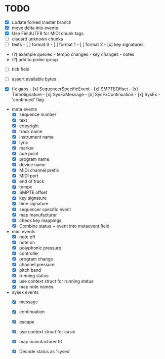# TODO

- [x] update forked master branch
- [x] move delta into events
- [x] Use FieldUTF8 for MIDI chunk tags
- [ ] discard unknown chunks
- [ ] tests
      - [ ] format 0
      - [ ] format 1
      - [ ] format 2
      - [x] key signatures
- (?) example queries
      - tempo changes
      - key changes
      - notes
- (?) add to probe group

- [ ] tick field
- [ ] assert available bytes

- [x] fix gaps
      - [x] SequencerSpecificEvent
      - [x] SMPTEOffset
      - [x] TimeSignature
      - [x] SysExMessage
      - [x] SysExContinuation
      - [x] SysEx - 'continued' flag

- meta events
    - [x] sequence number
    - [x] text
    - [x] copyright
    - [x] track name 
    - [x] instrument name
    - [x] lyric
    - [x] marker
    - [x] cue point
    - [x] program name
    - [x] device name
    - [x] MIDI channel prefix
    - [x] MIDI port
    - [x] end of track
    - [x] tempo
    - [x] SMPTE offset
    - [x] key signature
    - [x] time signature
    - [x] sequencer specific event
    - [x] map manufacturer
    - [x] check key mappings
    - [x] Combine status + event into metaevent field

- midi events
    - [x] note off
    - [x] note on
    - [x] polyphonic pressure
    - [x] controller
    - [x] program change
    - [x] channel pressure
    - [x] pitch bend
    - [x] running status
    - [x] use context struct for running status
    - [x] map note names

- sysex events
    - [x] message
    - [x] continuation
    - [x] escape
    - [x] use context struct for casio
    - [x] map manufacturer ID
    - [x] Decode status as 'sysex'


